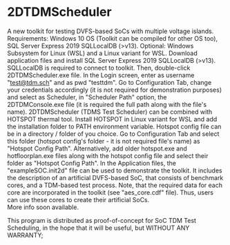 # 2DTDMScheduler
A new toolkit for testing DVFS-based SoCs with multiple voltage islands.
Requirements: Windows 10 OS (Toolkit can be compiled for other OS too), SQL Server Express 2019 SQLLocalDB (>v13).
Optional: Windows Subsystem for Linux (WSL) and a Linux variant for WSL.
Download application files and install SQL Server Express 2019 SQLLocalDB (>v13). SQLLocalDB is required to connect to toolkit.
Then, double-click 2DTDMScheduler.exe file. In the Login screen, enter as username "test@tdm.sch" and as pwd "testtdm". 
Go to Configuration Tab, change your credentials accordingly (it is not required for demonstration purposes) and select as Scheduler, in "Scheduler Path" option, the 2DTDMConsole.exe file (it is required the full path along with the file's name).
2DTDMScheduler (TDMS Test Scheduler) can be combined with HOTSPOT thermal tool. Install HOTSPOT in Linux variant for WSL and add the installation folder to PATH environment variable.
Hotspot config file can be in a directory / folder of you choice. Go to Configuration Tab and select this folder (hotspot config's folder - it is not required file's name) as "Hotspot Config Path".
Alternatively, add older hotspot.exe and hotfloorplan.exe files along with the hotspot config file and select their folder as "Hotspot Config Path".
In the Application files, the "exampleSOC.init2d" file can be used to demonstrate the toolkit. It includes the description of an artificial DVFS-based SoC, that consists of benchmark cores, and a TDM-based test process. Note, that the required data for each core are incorporated in the toolkit (see "aes_core.cdf" file). Thus, users can use these cores to create their artificial SoCs.         
More info soon available.

This program is distributed as proof-of-concept for SoC TDM Test Scheduling, in the hope that it will be useful,
but WITHOUT ANY WARRANTY;
